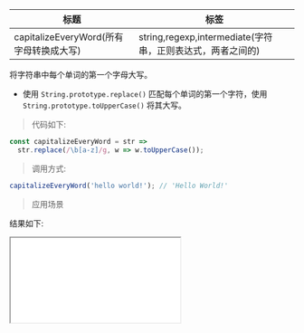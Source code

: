 | 标题                                    | 标签                                                       |
| --------------------------------------- | ---------------------------------------------------------- |
| capitalizeEveryWord(所有字母转换成大写) | string,regexp,intermediate(字符串，正则表达式，两者之间的) |

将字符串中每个单词的第一个字母大写。

- 使用 `String.prototype.replace()` 匹配每个单词的第一个字符，使用 `String.prototype.toUpperCase()` 将其大写。

> 代码如下:

```js
const capitalizeEveryWord = str =>
  str.replace(/\b[a-z]/g, w => w.toUpperCase());
```

> 调用方式:

```js
capitalizeEveryWord('hello world!'); // 'Hello World!'
```

> 应用场景

<div class="code-editor" data-url="codes/javascript/html/capitalizeEveryWord.html" data-language="html"></div>

结果如下:

<iframe src="codes/javascript/html/capitalizeEveryWord.html"></iframe>
